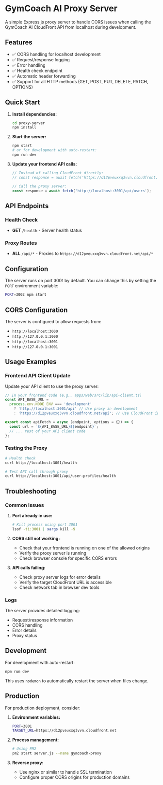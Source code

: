 # GymCoach AI Proxy Server

A simple Express.js proxy server to handle CORS issues when calling the GymCoach AI CloudFront API from localhost during development.

## Features

- ✅ CORS handling for localhost development
- ✅ Request/response logging
- ✅ Error handling
- ✅ Health check endpoint
- ✅ Automatic header forwarding
- ✅ Support for all HTTP methods (GET, POST, PUT, DELETE, PATCH, OPTIONS)

## Quick Start

1. **Install dependencies:**

   ```bash
   cd proxy-server
   npm install
   ```

2. **Start the server:**

   ```bash
   npm start
   # or for development with auto-restart:
   npm run dev
   ```

3. **Update your frontend API calls:**

   ```javascript
   // Instead of calling CloudFront directly:
   // const response = await fetch('https://d12pveuxxq3vvn.cloudfront.net/api/users');

   // Call the proxy server:
   const response = await fetch('http://localhost:3001/api/users');
   ```

## API Endpoints

### Health Check

- **GET** `/health` - Server health status

### Proxy Routes

- **ALL** `/api/*` - Proxies to `https://d12pveuxxq3vvn.cloudfront.net/api/*`

## Configuration

The server runs on port 3001 by default. You can change this by setting the `PORT` environment variable:

```bash
PORT=3002 npm start
```

## CORS Configuration

The server is configured to allow requests from:

- `http://localhost:3000`
- `http://127.0.0.1:3000`
- `http://localhost:3001`
- `http://127.0.0.1:3001`

## Usage Examples

### Frontend API Client Update

Update your API client to use the proxy server:

```javascript
// In your frontend code (e.g., apps/web/src/lib/api-client.ts)
const API_BASE_URL =
  process.env.NODE_ENV === 'development'
    ? 'http://localhost:3001/api' // Use proxy in development
    : 'https://d12pveuxxq3vvn.cloudfront.net/api'; // Use CloudFront in production

export const apiFetch = async (endpoint, options = {}) => {
  const url = `${API_BASE_URL}${endpoint}`;
  // ... rest of your API client code
};
```

### Testing the Proxy

```bash
# Health check
curl http://localhost:3001/health

# Test API call through proxy
curl http://localhost:3001/api/user-profiles/health
```

## Troubleshooting

### Common Issues

1. **Port already in use:**

   ```bash
   # Kill process using port 3001
   lsof -ti:3001 | xargs kill -9
   ```

2. **CORS still not working:**
   - Check that your frontend is running on one of the allowed origins
   - Verify the proxy server is running
   - Check browser console for specific CORS errors

3. **API calls failing:**
   - Check proxy server logs for error details
   - Verify the target CloudFront URL is accessible
   - Check network tab in browser dev tools

### Logs

The server provides detailed logging:

- Request/response information
- CORS handling
- Error details
- Proxy status

## Development

For development with auto-restart:

```bash
npm run dev
```

This uses `nodemon` to automatically restart the server when files change.

## Production

For production deployment, consider:

1. **Environment variables:**

   ```bash
   PORT=3001
   TARGET_URL=https://d12pveuxxq3vvn.cloudfront.net
   ```

2. **Process management:**

   ```bash
   # Using PM2
   pm2 start server.js --name gymcoach-proxy
   ```

3. **Reverse proxy:**
   - Use nginx or similar to handle SSL termination
   - Configure proper CORS origins for production domains

